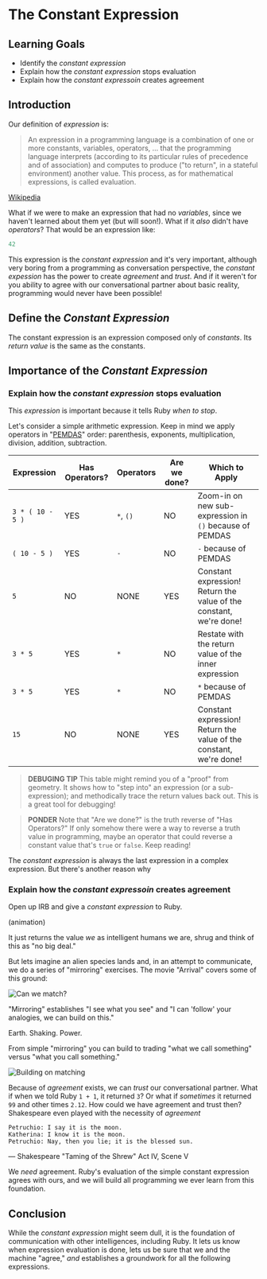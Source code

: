 # The Constant Expression

## Learning Goals

* Identify the _constant expression_
* Explain how the _constant expression_ stops evaluation
* Explain how the _constant expressoin_ creates agreement

## Introduction

Our definition of _expression_ is:

> An expression in a programming language is a combination of one or more
> constants, variables, operators, ... that the programming language
> interprets (according to its particular rules of precedence and of association)
> and computes to produce ("to return", in a stateful environment) another value.
> This process, as for mathematical expressions, is called evaluation.

[Wikipedia][def]

What if we were to make an expression that had no _variables_, since we haven't
learned about them yet (but will soon!). What if it _also_ didn't have
_operators_? That would be an expression like:

```ruby
42
```

This expression is the _constant expression_ and it's very important, although
very boring from a programming as conversation perspective, the _constant
expession_ has the power to create _agreement_ and _trust_. And if it weren't
for you ability to agree with our conversational partner about basic reality,
programming would never have been possible!

## Define the _Constant Expression_

The constant expression is an expression composed only of _constants_. Its
_return value_ is the same as the constants.

## Importance of the _Constant Expression_

### Explain how the _constant expression_ stops evaluation

This _expression_ is important because it tells Ruby _when to stop_.

Let's consider a simple arithmetic expression. Keep in mind we apply operators
in "[PEMDAS][]" order: parenthesis, exponents, multiplication, division,
addition, subtraction.

| Expression       | Has Operators? | Operators | Are we done? | Which to Apply |
| ---------------- | -------------- | --------- | ------------ | -------------- |
| `3 * ( 10 - 5 )` | YES            | `*`, `()` | NO           | Zoom-in on new sub-expression in `()` because of PEMDAS|
| `( 10 - 5 )`     | YES            | `-`       | NO           | `-` because of PEMDAS|
| `5`              | NO             | NONE      | YES          | Constant expression! Return the value of the constant, we're done!|
| `3 * 5`          | YES            | `*`       | NO           | Restate with the return value of the inner expression|
| `3 * 5`          | YES            | `*`       | NO           | `*` because of PEMDAS|
| `15`             | NO             | NONE      | YES          | Constant expression! Return the value of the constant, we're done!|

> **DEBUGING TIP** This table might remind you of a "proof" from geometry. It
> shows how to "step into" an expression (or a sub-expression); and
> methodically trace the return values back out. This is a great tool for
> debugging!

> **PONDER** Note that "Are we done?" is the truth reverse of "Has Operators?"
> If only somehow there were a way to reverse a truth value in programming,
> maybe an operator that could reverse a constant value that's `true` or
> `false`. Keep reading!

The _constant expression_ is always the last expression in a complex
expression. But there's another reason why

### Explain how the _constant expressoin_ creates agreement

Open up IRB and give a _constant expression_ to Ruby.

(animation)

It just returns the value _we_ as intelligent humans we are, shrug and think of
this as "no big deal."

But lets imagine an alien species lands and, in an attempt to communicate, we
do a series of "mirroring" exercises. The movie "Arrival" covers some of this
ground:

![Can we match?](https://media.giphy.com/media/3o7TKuQo5VpLLVz6W4/giphy.gif)

"Mirroring" establishes "I see what you see" and "I can 'follow' your
analogies, we can build on this."

Earth. Shaking. Power.

From simple "mirroring" you can build to trading "what we call something"
versus "what you call something."

![Building on matching](https://media.giphy.com/media/3oriOeYGl5MKFtb2FO/giphy.gif)

Because of _agreement_ exists, we can _trust_ our conversational partner.  What
if when we told Ruby `1 + 1`, it returned `3`? Or what if _sometimes_ it
returned `99` and other times `2.12`. How could we have agreement and trust
then? Shakespeare even played with the necessity of _agreement_

    Petruchio: I say it is the moon.
    Katherina: I know it is the moon.
    Petruchio: Nay, then you lie; it is the blessed sun.

&mdash; Shakespeare "Taming of the Shrew" Act IV, Scene V

We _need_ agreement. Ruby's evaluation of the simple constant expression agrees
with ours, and we will build all programming we ever learn from this
foundation.

## Conclusion

While the _constant expression_ might seem dull, it is the foundation of
communication with other intelligences, including Ruby. It lets us know when
expression evaluation is done, lets us be sure that we and the machine "agree,"
_and_ establishes a groundwork for all the following expressions.

[def]: https://en.wikipedia.org/wiki/Expression_(computer_science)
[PEMDAS]: https://en.wikipedia.org/wiki/Order_of_operations
